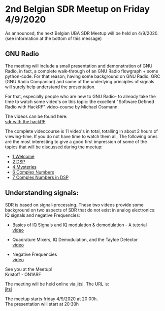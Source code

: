 
# 2nd Belgian SDR Meetup on Friday 4/9/2020

As announced, the next Belgian UBA SDR Meetup will be held on 4/9/2020.
(see information at the bottom of this message)
  
## GNU Radio  
The meeting will include a small presentation and demonstration of GNU Radio, in fact, a complete walk-through of an GNU Radio flowgraph + some python-code.
For that reason, having some background on GNU Radio, GRC (GNU Radio Companion) and some of the underlying principles of signals will surely help
understand the presentation.  
  
For that, especially people who are new to GNU Radio- to already take the time to watch some video's on this topic:
the excellent "Software Defined Radio with HackRF" video-course by Michael Ossmann.  
  
The videos can be found here:  
[sdr with the hackRF](https://greatscottgadgets.com/sdr/)  
  
The complete videocourse is 11 video's in total, totalling in about 2 hours of viewing-time. If you do not have time to watch them all, The following ones are
the most interesting to give a good first impression of some of the topics that will be discussed during the meetup:  
  
* [1 Welcome](https://greatscottgadgets.com/sdr/1/)  
* [2 DSP](https://greatscottgadgets.com/sdr/2/)  
* [4 Mysteries](https://greatscottgadgets.com/sdr/4/)  
* [6 Complex Numbers](https://greatscottgadgets.com/sdr/6/)  
* [7 Complex Numbers in DSP](https://greatscottgadgets.com/sdr/7/)  
  

## Understanding signals:  
SDR is based on signal-processing. These two videos provide some background on two aspects of SDR that do not exist in analog electronics:
IQ signals and negative Frequencies:  
  
* Basics of IQ Signals and IQ modulation & demodulation - A tutorial  
[video](https://www.khanacademy.org/science/electrical-engineering/ee-circuit-analysis-topic/ee-ac-analysis/v/ee-negative-frequency)  
  
* Quadrature Mixers, IQ Demodulation, and the Tayloe Detector  
[video](https://www.youtube.com/watch?v=JuuKF1RFvBM)  
  
* Negative Frequencies  
[video](https://www.khanacademy.org/science/electrical-engineering/ee-circuit-analysis-topic/ee-ac-analysis/v/ee-negative-frequency)  

See you at the Meetup!  
Kristoff - ON1ARF  
  
The meeting will be held online via jitsi. The URL is:  
[jitsi](https://meet.jit.si/UBABelgianSDRMeetup)
  
The meetup starts friday 4/9/2020 at 20:00h.  
The presentation will start at 20:30h  
